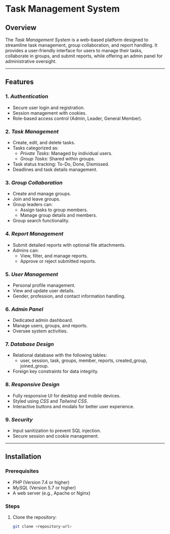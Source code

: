 # Task Management System

## Overview
The *Task Management System* is a web-based platform designed to streamline task management, group collaboration, and report handling. It provides a user-friendly interface for users to manage their tasks, collaborate in groups, and submit reports, while offering an admin panel for administrative oversight.

---

## Features

### 1. *Authentication*
- Secure user login and registration.
- Session management with cookies.
- Role-based access control (Admin, Leader, General Member).

### 2. *Task Management*
- Create, edit, and delete tasks.
- Tasks categorized as:
  - *Private Tasks*: Managed by individual users.
  - *Group Tasks*: Shared within groups.
- Task status tracking: To-Do, Done, Dismissed.
- Deadlines and task details management.

### 3. *Group Collaboration*
- Create and manage groups.
- Join and leave groups.
- Group leaders can:
  - Assign tasks to group members.
  - Manage group details and members.
- Group search functionality.

### 4. *Report Management*
- Submit detailed reports with optional file attachments.
- Admins can:
  - View, filter, and manage reports.
  - Approve or reject submitted reports.

### 5. *User Management*
- Personal profile management.
- View and update user details.
- Gender, profession, and contact information handling.

### 6. *Admin Panel*
- Dedicated admin dashboard.
- Manage users, groups, and reports.
- Oversee system activities.

### 7. *Database Design*
- Relational database with the following tables:
  - user, session, task, groups, member, reports, created_group, joined_group.
- Foreign key constraints for data integrity.

### 8. *Responsive Design*
- Fully responsive UI for desktop and mobile devices.
- Styled using *CSS* and *Tailwind CSS*.
- Interactive buttons and modals for better user experience.

### 9. *Security*
- Input sanitization to prevent SQL injection.
- Secure session and cookie management.

---

## Installation

### Prerequisites
- *PHP* (Version 7.4 or higher)
- *MySQL* (Version 5.7 or higher)
- A web server (e.g., Apache or Nginx)

### Steps
1. Clone the repository:
   ```bash
   git clone <repository-url>
